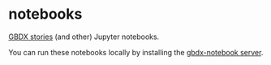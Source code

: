 # notebooks

[GBDX stories](gbdxstories.digitalglobe.com) (and other) Jupyter notebooks.

You can run these notebooks locally by installing the [gbdx-notebook server](https://github.com/PlatformStories/gbdx-notebook). 
